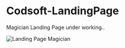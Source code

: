 # Codsoft-LandingPage
Magician Landing Page
under working..

![Landing Page Magician](https://github.com/user-attachments/assets/de0465aa-d8c2-4265-8be1-75d6f0ceb282)




